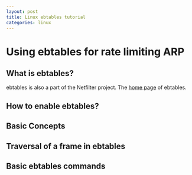 ```yaml
---
layout: post
title: Linux ebtables tutorial
categories: linux
---
```


# Using ebtables for rate limiting ARP

## What is ebtables?
ebtables is also a part of the Netfilter project. The [home page] of ebtables.

## How to enable ebtables?

## Basic Concepts

## Traversal of a frame in ebtables

## Basic ebtables commands

[home page]: http://ebtables.netfilter.org/